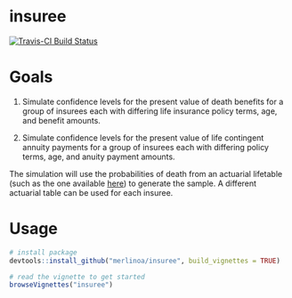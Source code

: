 # insuree

[![Travis-CI Build Status](https://travis-ci.org/merlinoa/insuree.svg?branch=master)](https://travis-ci.org/merlinoa/insuree)

# Goals

1. Simulate confidence levels for the present value of death benefits for a group of insurees each with differing life insurance policy terms, age, and benefit amounts.

2. Simulate confidence levels for the present value of life contingent annuity payments for a group of insurees each with differing policy terms, age, and anuity payment amounts.   

The simulation will use the probabilities of death from an actuarial lifetable (such as the one available [here](http://www.ssa.gov/oact/STATS/table4c6.html)) to generate the sample.  A different actuarial table can be used for each insuree.

# Usage

```R
# install package
devtools::install_github("merlinoa/insuree", build_vignettes = TRUE)

# read the vignette to get started
browseVignettes("insuree")
```
